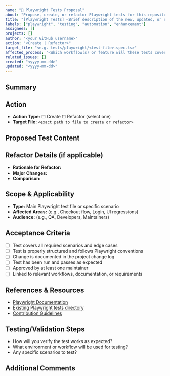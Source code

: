 ```yaml
---
name: "🧪 Playwright Tests Proposal"
about: "Propose, create, or refactor Playwright tests for this repository"
title: "[Playwright Tests] <Brief description of the new, updated, or refactored test>"
labels: ["playwright", "testing", "automation", "enhancement"]
assignees: []
projects: []
author: "<your GitHub username>"
action: "<Create | Refactor>"
target_file: "<e.g. tests/playwright/<test-file>.spec.ts>"
affected_process: "<Which workflow(s) or feature will these tests cover?>"
related_issues: []
created: "<yyyy-mm-dd>"
updated: "<yyyy-mm-dd>"
---
```


## Summary

<!-- Describe the purpose and scope of the Playwright test(s). What feature, workflow, or bug does this cover? Why is it needed? -->

## Action

- **Action Type:** ☐ Create ☐ Refactor (select one)
- **Target File:** `<exact path to file to create or refactor>`

## Proposed Test Content

<!-- Paste or describe the test code, including major scenarios and assertions. If updating, specify the changes. -->

## Refactor Details (if applicable)

- **Rationale for Refactor:**  
  <!-- Why does this test need refactoring? What improvements are expected? -->
- **Major Changes:**  
  <!-- List and explain the key changes from the previous version. -->
- **Comparison:**  
  <!-- Briefly compare old vs new content, highlighting improvements, removals, or additions. -->

## Scope & Applicability

- **Type:** Main Playwright test file or specific scenario
- **Affected Areas:** (e.g., Checkout flow, Login, UI regressions)
- **Audience:** (e.g., QA, Developers, Maintainers)

## Acceptance Criteria

- [ ] Test covers all required scenarios and edge cases
- [ ] Test is properly structured and follows Playwright conventions
- [ ] Change is documented in the project change log
- [ ] Test has been run and passes as expected
- [ ] Approved by at least one maintainer
- [ ] Linked to relevant workflows, documentation, or requirements

## References & Resources

- [Playwright Documentation](https://playwright.dev/docs/intro)
- [Existing Playwright tests directory](<link-to-your-repo/tests/playwright/>)
- [Contribution Guidelines](https://github.com/lightspeedwp/.github/blob/master/.github/custom-instructions.md)

## Testing/Validation Steps

- How will you verify the test works as expected?
- What environment or workflow will be used for testing?
- Any specific scenarios to test?

## Additional Comments

<!-- Any other context, questions, or notes. -->